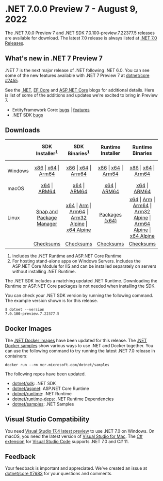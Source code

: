 # .NET 7.0.0 Preview 7  - August 9, 2022

The .NET 7.0.0 Preview 7 and .NET SDK 7.0.100-preview.7.22377.5 releases are available for download. The latest 7.0 release is always listed at [.NET 7.0 Releases](../README.md).

## What's new in .NET 7 Preview 7

.NET 7 is the next major release of .NET following .NET 6.0. You can see some of the new features available with .NET 7 Preview 7 at [dotnet/core #7455](https://github.com/dotnet/core/issues/7455).

See the [.NET][dotnet-blog], [EF Core][ef-blog] and [ASP.NET Core][aspnet-blog] blogs for additional details.
Here is list of some of the additions and updates we're excited to bring in Preview 7.

* EntityFramework Core: [bugs][ef_bugs] | [features][ef_features]
* .NET SDK [bugs][sdk_bugs]

## Downloads

|           | SDK Installer<sup>1</sup>                        | SDK Binaries<sup>1</sup>                 | Runtime Installer                                        | Runtime Binaries                                 | ASP.NET Core Runtime           |Windows Desktop Runtime          |
| --------- | :------------------------------------------:     | :----------------------:                 | :---------------------------:                            | :-------------------------:                      | :-----------------:            | :-----------------:            |
| Windows   | [x86][dotnet-sdk-win-x86.exe] \| [x64][dotnet-sdk-win-x64.exe] \| [Arm64][dotnet-sdk-win-arm64.exe] | [x86][dotnet-sdk-win-x86.zip] \| [x64][dotnet-sdk-win-x64.zip] \|  [Arm64][dotnet-sdk-win-arm64.zip] | [x86][dotnet-runtime-win-x86.exe] \| [x64][dotnet-runtime-win-x64.exe] \| [Arm64][dotnet-runtime-win-arm64.exe] | [x86][dotnet-runtime-win-x86.zip] \| [x64][dotnet-runtime-win-x64.zip] \| [Arm64][dotnet-runtime-win-arm64.zip] | [x86][aspnetcore-runtime-win-x86.exe] \| [x64][aspnetcore-runtime-win-x64.exe] \|<br/> [Hosting Bundle][dotnet-hosting-win.exe]<sup>2</sup> | [x86][windowsdesktop-runtime-win-x86.exe] \| [x64][windowsdesktop-runtime-win-x64.exe] \| [Arm64][windowsdesktop-runtime-win-arm64.exe] |
| macOS     | [x64][dotnet-sdk-osx-x64.pkg] \| [ARM64][dotnet-sdk-osx-arm64.pkg] | [x64][dotnet-sdk-osx-x64.tar.gz] \| [ARM64][dotnet-sdk-osx-arm64.tar.gz]  | [x64][dotnet-runtime-osx-x64.pkg] \| [ARM64][dotnet-runtime-osx-arm64.pkg] | [x64][dotnet-runtime-osx-x64.tar.gz] \| [ARM64][dotnet-runtime-osx-arm64.tar.gz]| [x64][aspnetcore-runtime-osx-x64.tar.gz] \| [ARM64][aspnetcore-runtime-osx-arm64.tar.gz] | - |<sup>1</sup>
| Linux     |  [Snap and Package Manager](../install-linux.md)  | [x64][dotnet-sdk-linux-x64.tar.gz] \| [Arm][dotnet-sdk-linux-arm.tar.gz]  \| [Arm64][dotnet-sdk-linux-arm64.tar.gz] \| [Arm32 Alpine][dotnet-sdk-linux-musl-arm.tar.gz]  \| [x64 Alpine][dotnet-sdk-linux-musl-x64.tar.gz] | [Packages (x64)][linux-packages] | [x64][dotnet-runtime-linux-x64.tar.gz] \| [Arm][dotnet-runtime-linux-arm.tar.gz] \| [Arm64][dotnet-runtime-linux-arm64.tar.gz] \| [Arm32 Alpine][dotnet-runtime-linux-musl-arm.tar.gz] \| [Arm64 Alpine][dotnet-runtime-linux-musl-arm64.tar.gz] \| [x64 Alpine][dotnet-runtime-linux-musl-x64.tar.gz]  | [x64][aspnetcore-runtime-linux-x64.tar.gz]<sup>1</sup>  \| [Arm][aspnetcore-runtime-linux-arm.tar.gz]<sup>1</sup> \| [Arm64][aspnetcore-runtime-linux-arm64.tar.gz]<sup>1</sup> \| [x64 Alpine][aspnetcore-runtime-linux-musl-x64.tar.gz] | - | <sup>1</sup> |
|  | [Checksums][checksums-sdk]                             | [Checksums][checksums-sdk]                                      | [Checksums][checksums-runtime]                             | [Checksums][checksums-runtime]  | [Checksums][checksums-runtime]  | [Checksums][checksums-runtime]


1. Includes the .NET Runtime and ASP.NET Core Runtime
2. For hosting stand-alone apps on Windows Servers. Includes the ASP.NET Core Module for IIS and can be installed separately on servers without installing .NET Runtime.


The .NET SDK includes a matching updated .NET Runtime. Downloading the Runtime or ASP.NET Core packages is not needed when installing the SDK.

You can check your .NET SDK version by running the following command. The example version shown is for this release.

```console
$ dotnet --version
7.0.100-preview.7.22377.5
```

## Docker Images

The [.NET Docker images](https://hub.docker.com/_/microsoft-dotnet) have been updated for this release. The [.NET Docker samples](https://github.com/dotnet/dotnet-docker/blob/main/samples/README.md) show various ways to use .NET and Docker together. You can use the following command to try running the latest .NET 7.0 release in containers:

```console
docker run --rm mcr.microsoft.com/dotnet/samples
```

The following repos have been updated.

* [dotnet/sdk](https://hub.docker.com/_/microsoft-dotnet-sdk/): .NET SDK
* [dotnet/aspnet](https://hub.docker.com/_/microsoft-dotnet-aspnet/): ASP.NET Core Runtime
* [dotnet/runtime](https://hub.docker.com/_/microsoft-dotnet-runtime/): .NET Runtime
* [dotnet/runtime-deps](https://hub.docker.com/_/microsoft-dotnet-runtime-deps/): .NET Runtime Dependencies
* [dotnet/samples](https://hub.docker.com/_/microsoft-dotnet-samples/): .NET Samples

## Visual Studio Compatibility

You need [Visual Studio 17.4 latest preview](https://visualstudio.microsoft.com) to use .NET 7.0 on Windows. On macOS, you need the latest version of [Visual Studio for Mac](https://visualstudio.microsoft.com/vs/mac/). The [C# extension](https://code.visualstudio.com/docs/languages/dotnet) for [Visual Studio Code](https://code.visualstudio.com/) supports .NET 7.0 and C# 11.


## Feedback

Your feedback is important and appreciated. We've created an issue at [dotnet/core #7683](https://github.com/dotnet/core/issues/7683) for your questions and comments.

[blob-runtime]: https://dotnetcli.blob.core.windows.net/dotnet/Runtime/
[blob-sdk]: https://dotnetcli.blob.core.windows.net/dotnet/Sdk/
[release-notes]: https://github.com/dotnet/core/blob/main/release-notes/7.0/preview/7.0.0-preview.7.md

[checksums-runtime]: https://dotnetcli.blob.core.windows.net/dotnet/checksums/7.0.0-preview.7-sha.txt
[checksums-sdk]: https://dotnetcli.blob.core.windows.net/dotnet/checksums/7.0.0-preview.7-sha.txt

[linux-install]: https://github.com/dotnet/core/blob/main/release-notes/7.0/install-linux.md
[linux-setup]: https://github.com/dotnet/core/blob/main/Documentation/linux-setup.md

[dotnet-blog]:  https://devblogs.microsoft.com/dotnet/announcing-dotnet-7-preview-7/
[aspnet-blog]: https://devblogs.microsoft.com/dotnet/asp-net-core-updates-in-dotnet-7-preview-7
[ef-blog]: https://devblogs.microsoft.com/dotnet/announcing-ef7-preview7
[ef_bugs]: https://github.com/dotnet/efcore/issues?q=is%3Aissue+milestone%3A7.0.0-preview7+is%3Aclosed+label%3Atype-bug
[ef_features]: https://github.com/dotnet/efcore/issues?q=is%3Aissue+milestone%3A7.0.0-preview7+is%3Aclosed+label%3Atype-enhancement

[aspnet_bugs]: https://github.com/aspnet/AspNetCore/issues?q=is%3Aissue+milestone%3A7.0.0-preview7+label%3ADone+label%3Abug
[aspnet_features]: https://github.com/aspnet/AspNetCore/issues?q=is%3Aissue+milestone%3A7.0.0-preview7+label%3ADone+label%3Aenhancement
[runtime_bugs]: https://github.com/dotnet/runtime/issues?utf8=%E2%9C%93&q=is%3Aissue+milestone%3A7.0+label%3Abug+
[runtime_features]: https://github.com/dotnet/runtime/issues?q=is%3Aissue+milestone%3A7.0+label%3Aenhancement

[sdk_bugs]: https://github.com/dotnet/sdk/issues?q=is%3Aissue+is%3Aclosed+milestone%3A7.0.1xx

[linux-packages]: ../install-linux.md


[//]: # ( Runtime 7.0.0-preview.7.22375.6)
[dotnet-runtime-linux-arm.tar.gz]: https://download.visualstudio.microsoft.com/download/pr/a03dc944-4c4d-4357-ae34-a97e59020f99/9951f440936e6967a3a62961119a7274/dotnet-runtime-7.0.0-preview.7.22375.6-linux-arm.tar.gz
[dotnet-runtime-linux-arm64.tar.gz]: https://download.visualstudio.microsoft.com/download/pr/c09945b9-bc4b-4f81-adf8-01daecbe65fb/7992ad0a8673a56f63261eb6f14e6b1c/dotnet-runtime-7.0.0-preview.7.22375.6-linux-arm64.tar.gz
[dotnet-runtime-linux-musl-arm.tar.gz]: https://download.visualstudio.microsoft.com/download/pr/4240849f-1081-4d35-a4cc-6722b5c0522b/cd681e9359e9ce16ff9c3f5390967100/dotnet-runtime-7.0.0-preview.7.22375.6-linux-musl-arm.tar.gz
[dotnet-runtime-linux-musl-arm64.tar.gz]: https://download.visualstudio.microsoft.com/download/pr/a764dcf7-37c6-478b-a411-f912aa15e47a/014d13c3384061dde13d728171d3bd64/dotnet-runtime-7.0.0-preview.7.22375.6-linux-musl-arm64.tar.gz
[dotnet-runtime-linux-musl-x64.tar.gz]: https://download.visualstudio.microsoft.com/download/pr/dfcc36cc-aba2-46d9-9c0f-b6ed897b2c24/d4f83f872767f38a13e1cd4379a2ea80/dotnet-runtime-7.0.0-preview.7.22375.6-linux-musl-x64.tar.gz
[dotnet-runtime-linux-x64.tar.gz]: https://download.visualstudio.microsoft.com/download/pr/57191b50-7af9-40d1-86a6-73dac33795fb/51ccaf67389abbd80249ddeebe7bc3cd/dotnet-runtime-7.0.0-preview.7.22375.6-linux-x64.tar.gz
[dotnet-runtime-osx-arm64.pkg]: https://download.visualstudio.microsoft.com/download/pr/b84c6db5-5c65-4d26-b705-0c3f5320d2fa/48b49ac04cc7929e05db6a76cd7cd621/dotnet-runtime-7.0.0-preview.7.22375.6-osx-arm64.pkg
[dotnet-runtime-osx-arm64.tar.gz]: https://download.visualstudio.microsoft.com/download/pr/be63ba3f-9707-448e-8b41-b2b19c7a61ae/b762ab7c0947ab72ea8438809cd95e6c/dotnet-runtime-7.0.0-preview.7.22375.6-osx-arm64.tar.gz
[dotnet-runtime-osx-x64.pkg]: https://download.visualstudio.microsoft.com/download/pr/b3d72f3f-cbb6-40cf-8f19-2df35554ad35/3f247901e4f567fdf5defcda474ce080/dotnet-runtime-7.0.0-preview.7.22375.6-osx-x64.pkg
[dotnet-runtime-osx-x64.tar.gz]: https://download.visualstudio.microsoft.com/download/pr/7bd38473-15b6-4c6e-8bb0-891dbbbd3a45/37442e606ac06e70a2fa477a18995a62/dotnet-runtime-7.0.0-preview.7.22375.6-osx-x64.tar.gz
[dotnet-runtime-win-arm64.exe]: https://download.visualstudio.microsoft.com/download/pr/af6f381a-56cd-4bd6-bf64-23932530313a/132691fa06f33577e36ab0d36f872da6/dotnet-runtime-7.0.0-preview.7.22375.6-win-arm64.exe
[dotnet-runtime-win-arm64.zip]: https://download.visualstudio.microsoft.com/download/pr/7220ed15-b418-4b78-b5fd-196138a84e24/9ed0d9141ccbebfc77daade3a138581b/dotnet-runtime-7.0.0-preview.7.22375.6-win-arm64.zip
[dotnet-runtime-win-x64.exe]: https://download.visualstudio.microsoft.com/download/pr/988cb0b1-28f3-42cc-a2db-15353c215f20/af3c7dbb6599176de06720cf62755ab5/dotnet-runtime-7.0.0-preview.7.22375.6-win-x64.exe
[dotnet-runtime-win-x64.zip]: https://download.visualstudio.microsoft.com/download/pr/f27d0c63-1046-425b-a776-fd48d2a97339/657ea2aa9f400c8a2e7b18442f75307d/dotnet-runtime-7.0.0-preview.7.22375.6-win-x64.zip
[dotnet-runtime-win-x86.exe]: https://download.visualstudio.microsoft.com/download/pr/42d0f5ae-07fe-4e00-9063-621d02502bb0/6460b0bfdf68338252f957a7d602094d/dotnet-runtime-7.0.0-preview.7.22375.6-win-x86.exe
[dotnet-runtime-win-x86.zip]: https://download.visualstudio.microsoft.com/download/pr/36476c0d-5a53-445e-b882-7c42307e28d9/8918cf364a8ce5d64f8619c0a171d6a0/dotnet-runtime-7.0.0-preview.7.22375.6-win-x86.zip

[//]: # ( WindowsDesktop 7.0.0-preview.7.22377.1)
[windowsdesktop-runtime-win-arm64.exe]: https://download.visualstudio.microsoft.com/download/pr/044900a2-daf6-47b2-9daa-23237201f6b1/b846901d63ac175b30d483818b4dbda4/windowsdesktop-runtime-7.0.0-preview.7.22377.1-win-arm64.exe
[windowsdesktop-runtime-win-arm64.zip]: https://download.visualstudio.microsoft.com/download/pr/082715a3-03d4-4e8e-92e2-b1b0b3af9f7d/09881075bfdc2579c8016df7a11f6987/windowsdesktop-runtime-7.0.0-preview.7.22377.1-win-arm64.zip
[windowsdesktop-runtime-win-x64.exe]: https://download.visualstudio.microsoft.com/download/pr/54966bf6-7a05-4b40-86fc-bf3d73804412/e0ba9f6ff2b4b2f6d1a04ad34661b9f3/windowsdesktop-runtime-7.0.0-preview.7.22377.1-win-x64.exe
[windowsdesktop-runtime-win-x64.zip]: https://download.visualstudio.microsoft.com/download/pr/67b8d0c8-511e-4284-a741-d4d62451721d/3c37e14e352c7d30e5101cf90b2151be/windowsdesktop-runtime-7.0.0-preview.7.22377.1-win-x64.zip
[windowsdesktop-runtime-win-x86.exe]: https://download.visualstudio.microsoft.com/download/pr/09263440-7abc-4da1-9c0a-faa6f4d25c2c/91fd583d7c20bcec5a6dcae7bce21340/windowsdesktop-runtime-7.0.0-preview.7.22377.1-win-x86.exe
[windowsdesktop-runtime-win-x86.zip]: https://download.visualstudio.microsoft.com/download/pr/73e88a42-b10f-4d17-b87b-e89c7b779e6a/d96be9b459f4493836025c4e8c54812c/windowsdesktop-runtime-7.0.0-preview.7.22377.1-win-x86.zip

[//]: # ( ASP 7.0.0-preview.7.22376.6)
[aspnetcore-runtime-linux-arm.tar.gz]: https://download.visualstudio.microsoft.com/download/pr/6c3ae0d2-d013-46c3-8892-cb7267a7ff41/e165e668d0e1ca4308d416688e6658af/aspnetcore-runtime-7.0.0-preview.7.22376.6-linux-arm.tar.gz
[aspnetcore-runtime-linux-arm64.tar.gz]: https://download.visualstudio.microsoft.com/download/pr/d6db9068-b8bf-4148-8c46-b5ee6b5a1a8e/eebc3347e69547e59145094b76efa1f5/aspnetcore-runtime-7.0.0-preview.7.22376.6-linux-arm64.tar.gz
[aspnetcore-runtime-linux-musl-arm.tar.gz]: https://download.visualstudio.microsoft.com/download/pr/534528b7-fa63-4a30-a955-ce7b38b49836/d3a4ee5dcc2e64d595826818a6b09054/aspnetcore-runtime-7.0.0-preview.7.22376.6-linux-musl-arm.tar.gz
[aspnetcore-runtime-linux-musl-arm64.tar.gz]: https://download.visualstudio.microsoft.com/download/pr/d5fa7246-5fb0-4147-befb-6621a28bb3fd/9910804fa539f52f89cec2968c6b43bb/aspnetcore-runtime-7.0.0-preview.7.22376.6-linux-musl-arm64.tar.gz
[aspnetcore-runtime-linux-musl-x64.tar.gz]: https://download.visualstudio.microsoft.com/download/pr/ee3df51e-b96c-419b-871f-1b23bd2ec462/777531cd6ae40b65b5329ff397f02b4b/aspnetcore-runtime-7.0.0-preview.7.22376.6-linux-musl-x64.tar.gz
[aspnetcore-runtime-linux-x64.tar.gz]: https://download.visualstudio.microsoft.com/download/pr/0dcd6772-e520-4827-92e4-ad840230fe1b/fc025ae94601620a7133f8479e8458ec/aspnetcore-runtime-7.0.0-preview.7.22376.6-linux-x64.tar.gz
[aspnetcore-runtime-osx-arm64.tar.gz]: https://download.visualstudio.microsoft.com/download/pr/8041c215-8bb1-41f1-b550-ca5298ae49c0/4bf353f81b4b4e0d36146794e0121bde/aspnetcore-runtime-7.0.0-preview.7.22376.6-osx-arm64.tar.gz
[aspnetcore-runtime-osx-x64.tar.gz]: https://download.visualstudio.microsoft.com/download/pr/8a2b2985-e061-44e4-9f9d-915179671a7a/1e4005f1d349063642beb40ee5ac8bf5/aspnetcore-runtime-7.0.0-preview.7.22376.6-osx-x64.tar.gz
[aspnetcore-runtime-win-arm64.zip]: https://download.visualstudio.microsoft.com/download/pr/11c72c67-d04c-467f-8888-287933dab529/932554eab2f95d9ced409c0bdaeee675/aspnetcore-runtime-7.0.0-preview.7.22376.6-win-arm64.zip
[aspnetcore-runtime-win-x64.exe]: https://download.visualstudio.microsoft.com/download/pr/ea777e69-ab31-4098-961d-94c58f95bdec/b3565a4921faa7505c8846334d9bc182/aspnetcore-runtime-7.0.0-preview.7.22376.6-win-x64.exe
[aspnetcore-runtime-win-x64.zip]: https://download.visualstudio.microsoft.com/download/pr/1e840cc8-76b6-4a84-a77d-6fd90706dd6b/172fc9d6307ecc6fbdbbd966c0685bd2/aspnetcore-runtime-7.0.0-preview.7.22376.6-win-x64.zip
[aspnetcore-runtime-win-x86.exe]: https://download.visualstudio.microsoft.com/download/pr/064c9f16-79ab-4544-9d5b-6a8fb8be9606/33df708c6cf4b8e05b37f9e068664d2d/aspnetcore-runtime-7.0.0-preview.7.22376.6-win-x86.exe
[aspnetcore-runtime-win-x86.zip]: https://download.visualstudio.microsoft.com/download/pr/0441e297-ed0a-40e2-92b8-8423f6533ce1/627e3a9ab90d5c4477d336aa51de6915/aspnetcore-runtime-7.0.0-preview.7.22376.6-win-x86.zip
[dotnet-hosting-win.exe]: https://download.visualstudio.microsoft.com/download/pr/631153b8-471e-4d87-b10b-0189effbb9b6/c2ee977331b586868aeabbeaa85a76b7/dotnet-hosting-7.0.0-preview.7.22376.6-win.exe

[//]: # ( SDK 7.0.100-preview.7.22377.5)
[dotnet-sdk-linux-arm.tar.gz]: https://download.visualstudio.microsoft.com/download/pr/eff0d8e7-a354-486b-b440-261808ebc68f/5271723f2663e5ebd561f733b7088c2f/dotnet-sdk-7.0.100-preview.7.22377.5-linux-arm.tar.gz
[dotnet-sdk-linux-arm64.tar.gz]: https://download.visualstudio.microsoft.com/download/pr/261a4c75-3058-4319-98b7-050c1c12f8e8/46d3da56919fb74ef4e1eccdfa24e4e8/dotnet-sdk-7.0.100-preview.7.22377.5-linux-arm64.tar.gz
[dotnet-sdk-linux-musl-arm.tar.gz]: https://download.visualstudio.microsoft.com/download/pr/7d5ae509-d9c5-4954-a75d-ad0313e0db57/5d7071191a810fd29166583d8aeac8f5/dotnet-sdk-7.0.100-preview.7.22377.5-linux-musl-arm.tar.gz
[dotnet-sdk-linux-musl-arm64.tar.gz]: https://download.visualstudio.microsoft.com/download/pr/7f96b33e-f7a5-44e2-a14b-93817c767a96/d5f6b05bd0db4c4adb9d9391f48fb563/dotnet-sdk-7.0.100-preview.7.22377.5-linux-musl-arm64.tar.gz
[dotnet-sdk-linux-musl-x64.tar.gz]: https://download.visualstudio.microsoft.com/download/pr/8f31ca33-f007-4ecd-b6f3-f2edc8f26c24/43b6e9f770f7194b04094848650dcc23/dotnet-sdk-7.0.100-preview.7.22377.5-linux-musl-x64.tar.gz
[dotnet-sdk-linux-x64.tar.gz]: https://download.visualstudio.microsoft.com/download/pr/aabf15d3-f201-4a6c-9a7e-def050d054af/0a8eba2d8abcf1c28605744f3a48252f/dotnet-sdk-7.0.100-preview.7.22377.5-linux-x64.tar.gz
[dotnet-sdk-osx-arm64.pkg]: https://download.visualstudio.microsoft.com/download/pr/064356b7-bf90-4c32-bfa9-f5acad1b24fb/dafa5b5f0b7c57d851f5af4d78db2f61/dotnet-sdk-7.0.100-preview.7.22377.5-osx-arm64.pkg
[dotnet-sdk-osx-arm64.tar.gz]: https://download.visualstudio.microsoft.com/download/pr/b3b49061-1894-4454-9976-5ee9f310e3e9/36ad0ad134881d00d4e10144ede8cc36/dotnet-sdk-7.0.100-preview.7.22377.5-osx-arm64.tar.gz
[dotnet-sdk-osx-x64.pkg]: https://download.visualstudio.microsoft.com/download/pr/c4688e7c-6076-4e7c-bc8d-99ff138f91ce/059f21d41a3e06aeba8ef02d465887ab/dotnet-sdk-7.0.100-preview.7.22377.5-osx-x64.pkg
[dotnet-sdk-osx-x64.tar.gz]: https://download.visualstudio.microsoft.com/download/pr/7936e760-5156-45ec-aee6-ab8cdd988a32/5b3b9cc8a843a60fec8e3ac54b4f830e/dotnet-sdk-7.0.100-preview.7.22377.5-osx-x64.tar.gz
[dotnet-sdk-win-arm64.exe]: https://download.visualstudio.microsoft.com/download/pr/07d775fb-749b-4195-aeba-d4430c1d47a6/7ee1a729533cab0610b922fad2b1e553/dotnet-sdk-7.0.100-preview.7.22377.5-win-arm64.exe
[dotnet-sdk-win-arm64.zip]: https://download.visualstudio.microsoft.com/download/pr/905442ac-7fe5-4923-95da-04d9e6c75cc6/b0f1e201750bde1eabe8af14926b2971/dotnet-sdk-7.0.100-preview.7.22377.5-win-arm64.zip
[dotnet-sdk-win-x64.exe]: https://download.visualstudio.microsoft.com/download/pr/de09adf7-98ac-4007-8f18-a6f002e4f512/a84f209bc2257378eef88b7f7a9877c3/dotnet-sdk-7.0.100-preview.7.22377.5-win-x64.exe
[dotnet-sdk-win-x64.zip]: https://download.visualstudio.microsoft.com/download/pr/6cab7ce9-f869-4234-afdf-7e0656f2464a/ea6241b4526dc04c97b4c3c64bf54c67/dotnet-sdk-7.0.100-preview.7.22377.5-win-x64.zip
[dotnet-sdk-win-x86.exe]: https://download.visualstudio.microsoft.com/download/pr/23a80e8a-35ed-43bc-a381-ae9f1f35d410/2bce5097dd493fcb7a3d323b79cc4f5a/dotnet-sdk-7.0.100-preview.7.22377.5-win-x86.exe
[dotnet-sdk-win-x86.zip]: https://download.visualstudio.microsoft.com/download/pr/7667115b-b92a-41e8-8df3-9331f78a5b41/8123f1568794215b8cb93f7608e34109/dotnet-sdk-7.0.100-preview.7.22377.5-win-x86.zip
